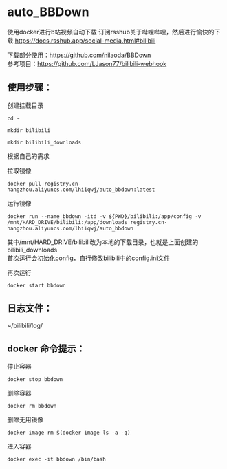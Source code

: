 # auto_BBDown
使用docker进行b站视频自动下载
订阅rsshub关于哔哩哔哩，然后进行愉快的下载
https://docs.rsshub.app/social-media.html#bilibili

下载部分使用：https://github.com/nilaoda/BBDown  
参考项目：https://github.com/LJason77/bilibili-webhook

## 使用步骤：
创建挂载目录
```shell
cd ~
```
```shell
mkdir bilibili
```
```shell
mkdir bilibili_downloads
```
根据自己的需求

拉取镜像
```shell
docker pull registry.cn-hangzhou.aliyuncs.com/lhiiqwj/auto_bbdown:latest
```
运行镜像
```shell
docker run --name bbdown -itd -v ${PWD}/bilibili:/app/config -v /mnt/HARD_DRIVE/bilibili:/app/downloads registry.cn-hangzhou.aliyuncs.com/lhiiqwj/auto_bbdown
```
其中/mnt/HARD_DRIVE/bilibili改为本地的下载目录，也就是上面创建的bilibili_downloads  
首次运行会初始化config，自行修改bilibili中的config.ini文件

再次运行
```shell
docker start bbdown
```

## 日志文件：
~/bilibili/log/


## docker 命令提示：

停止容器
```shell
docker stop bbdown
```
删除容器
```shell
docker rm bbdown
```
删除无用镜像
```shell
docker image rm $(docker image ls -a -q)
```
进入容器
```shell
docker exec -it bbdown /bin/bash
```
